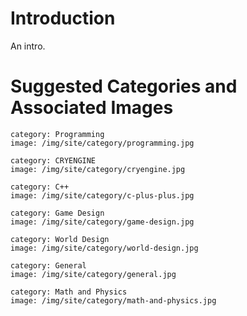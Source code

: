 # Introduction

An intro.

# Suggested Categories and Associated Images

```
category: Programming
image: /img/site/category/programming.jpg

category: CRYENGINE
image: /img/site/category/cryengine.jpg

category: C++
image: /img/site/category/c-plus-plus.jpg

category: Game Design
image: /img/site/category/game-design.jpg

category: World Design
image: /img/site/category/world-design.jpg

category: General
image: /img/site/category/general.jpg

category: Math and Physics
image: /img/site/category/math-and-physics.jpg
```
